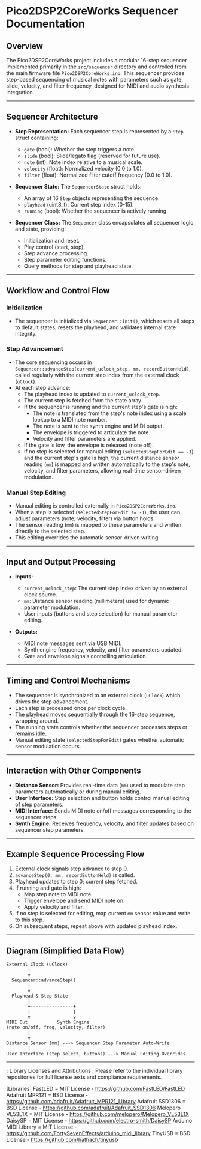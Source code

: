 # Pico2DSP2CoreWorks Sequencer Documentation

## Overview

The Pico2DSP2CoreWorks project includes a modular 16-step sequencer implemented primarily in the `src/sequencer` directory and controlled from the main firmware file `Pico2DSP2CoreWorks.ino`. This sequencer provides step-based sequencing of musical notes with parameters such as gate, slide, velocity, and filter frequency, designed for MIDI and audio synthesis integration.

---

## Sequencer Architecture

- **Step Representation:** Each sequencer step is represented by a `Step` struct containing:
  - `gate` (bool): Whether the step triggers a note.
  - `slide` (bool): Slide/legato flag (reserved for future use).
  - `note` (int): Note index relative to a musical scale.
  - `velocity` (float): Normalized velocity (0.0 to 1.0).
  - `filter` (float): Normalized filter cutoff frequency (0.0 to 1.0).

- **Sequencer State:** The `SequencerState` struct holds:
  - An array of 16 `Step` objects representing the sequence.
  - `playhead` (uint8_t): Current step index (0-15).
  - `running` (bool): Whether the sequencer is actively running.

- **Sequencer Class:** The `Sequencer` class encapsulates all sequencer logic and state, providing:
  - Initialization and reset.
  - Play control (start, stop).
  - Step advance processing.
  - Step parameter editing functions.
  - Query methods for step and playhead state.

---

## Workflow and Control Flow

### Initialization

- The sequencer is initialized via `Sequencer::init()`, which resets all steps to default states, resets the playhead, and validates internal state integrity.

### Step Advancement

- The core sequencing occurs in `Sequencer::advanceStep(current_uclock_step, mm, recordButtonHeld)`, called regularly with the current step index from the external clock (`uClock`).
- At each step advance:
  - The playhead index is updated to `current_uclock_step`.
  - The current step is fetched from the state array.
  - If the sequencer is running and the current step's gate is high:
    - The note is translated from the step's note index using a scale lookup to a MIDI note number.
    - The note is sent to the synth engine and MIDI output.
    - The envelope is triggered to articulate the note.
    - Velocity and filter parameters are applied.
  - If the gate is low, the envelope is released (note off).
  - If no step is selected for manual editing (`selectedStepForEdit == -1`) and the current step's gate is high, the current distance sensor reading (`mm`) is mapped and written automatically to the step's note, velocity, and filter parameters, allowing real-time sensor-driven modulation.

### Manual Step Editing

- Manual editing is controlled externally in `Pico2DSP2CoreWorks.ino`.
- When a step is selected (`selectedStepForEdit != -1`), the user can adjust parameters (note, velocity, filter) via button holds.
- The sensor reading (`mm`) is mapped to these parameters and written directly to the selected step.
- This editing overrides the automatic sensor-driven writing.

---

## Input and Output Processing

- **Inputs:**
  - `current_uclock_step`: The current step index driven by an external clock source.
  - `mm`: Distance sensor reading (millimeters) used for dynamic parameter modulation.
  - User inputs (buttons and step selection) for manual parameter editing.

- **Outputs:**
  - MIDI note messages sent via USB MIDI.
  - Synth engine frequency, velocity, and filter parameters updated.
  - Gate and envelope signals controlling articulation.

---

## Timing and Control Mechanisms

- The sequencer is synchronized to an external clock (`uClock`) which drives the step advancement.
- Each step is processed once per clock cycle.
- The playhead moves sequentially through the 16-step sequence, wrapping around.
- The running state controls whether the sequencer processes steps or remains idle.
- Manual editing state (`selectedStepForEdit`) gates whether automatic sensor modulation occurs.

---

## Interaction with Other Components

- **Distance Sensor:** Provides real-time data (`mm`) used to modulate step parameters automatically or during manual editing.
- **User Interface:** Step selection and button holds control manual editing of step parameters.
- **MIDI Interface:** Sends MIDI note on/off messages corresponding to the sequencer steps.
- **Synth Engine:** Receives frequency, velocity, and filter updates based on sequencer step parameters.

---

## Example Sequence Processing Flow

1. External clock signals step advance to step 0.
2. `advanceStep(0, mm, recordButtonHeld)` is called.
3. Playhead updates to step 0; current step fetched.
4. If running and gate is high:
   - Map step note to MIDI note.
   - Trigger envelope and send MIDI note on.
   - Apply velocity and filter.
5. If no step is selected for editing, map current `mm` sensor value and write to this step.
6. On subsequent steps, repeat above with updated playhead index.

---

## Diagram (Simplified Data Flow)

```
External Clock (uClock)
        |
        v
  Sequencer::advanceStep()
        |
        v
  Playhead & Step State
        |
        +----------------+
        |                |
        v                v
MIDI Out           Synth Engine
(note on/off, freq, velocity, filter)
        |
        v
Distance Sensor (mm) ---> Sequencer Step Parameter Auto-Write
        |
User Interface (step select, buttons) ---> Manual Editing Overrides
```

---

; Library Licenses and Attributions
; Please refer to the individual library repositories for full license texts and compliance requirements.

[Libraries]
FastLED = MIT License - https://github.com/FastLED/FastLED
Adafruit MPR121 = BSD License - https://github.com/adafruit/Adafruit_MPR121_Library
Adafruit SSD1306 = BSD License - https://github.com/adafruit/Adafruit_SSD1306
Melopero VL53L1X = MIT License - https://github.com/melopero/Melopero_VL53L1X
DaisySP = MIT License - https://github.com/electro-smith/DaisySP
Arduino MIDI Library = MIT License - https://github.com/FortySevenEffects/arduino_midi_library
TinyUSB = BSD License - https://github.com/hathach/tinyusb

